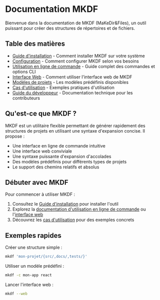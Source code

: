 # Documentation MKDF

Bienvenue dans la documentation de MKDF (MaKeDir&Files), un outil puissant pour créer des structures de répertoires et de fichiers.

## Table des matières

- [Guide d'installation](installation.md) - Comment installer MKDF sur votre système
- [Configuration](configuration.md) - Comment configurer MKDF selon vos besoins
- [Utilisation en ligne de commande](cli_usage.md) - Guide complet des commandes et options CLI
- [Interface Web](web_usage.md) - Comment utiliser l'interface web de MKDF
- [Modèles de projets](project_templates.md) - Les modèles prédéfinis disponibles
- [Cas d'utilisation](use_cases.md) - Exemples pratiques d'utilisation
- [Guide du développeur](developer_guide.md) - Documentation technique pour les contributeurs

## Qu'est-ce que MKDF ?

MKDF est un utilitaire flexible permettant de générer rapidement des structures de projets en utilisant une syntaxe d'expansion concise. Il propose :

- Une interface en ligne de commande intuitive
- Une interface web conviviale
- Une syntaxe puissante d'expansion d'accolades
- Des modèles prédéfinis pour différents types de projets
- Le support des chemins relatifs et absolus

## Débuter avec MKDF

Pour commencer à utiliser MKDF :

1. Consultez le [Guide d'installation](installation.md) pour installer l'outil
2. Explorez la [documentation d'utilisation en ligne de commande](cli_usage.md) ou l'[interface web](web_usage.md)
3. Découvrez les [cas d'utilisation](use_cases.md) pour des exemples concrets

## Exemples rapides

Créer une structure simple :
```bash
mkdf 'mon-projet/{src/,docs/,tests/}'
```

Utiliser un modèle prédéfini :
```bash
mkdf -c mon-app react
```

Lancer l'interface web :
```bash
mkdf --web
```